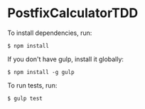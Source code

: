 # PostfixCalculatorTDD

To install dependencies, run:

```
$ npm install
```

If you don't have gulp, install it globally:

```
$ npm install -g gulp
```

To run tests, run:

```
$ gulp test
```
